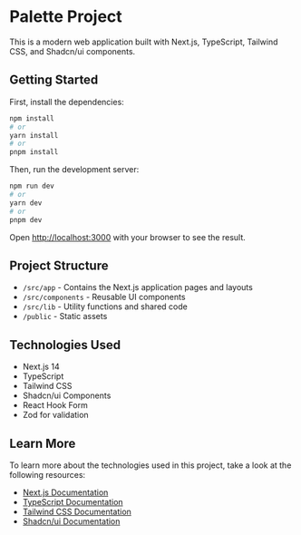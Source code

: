 # Palette Project

This is a modern web application built with Next.js, TypeScript, Tailwind CSS, and Shadcn/ui components.

## Getting Started

First, install the dependencies:

```bash
npm install
# or
yarn install
# or
pnpm install
```

Then, run the development server:

```bash
npm run dev
# or
yarn dev
# or
pnpm dev
```

Open [http://localhost:3000](http://localhost:3000) with your browser to see the result.

## Project Structure

- `/src/app` - Contains the Next.js application pages and layouts
- `/src/components` - Reusable UI components
- `/src/lib` - Utility functions and shared code
- `/public` - Static assets

## Technologies Used

- Next.js 14
- TypeScript
- Tailwind CSS
- Shadcn/ui Components
- React Hook Form
- Zod for validation

## Learn More

To learn more about the technologies used in this project, take a look at the following resources:

- [Next.js Documentation](https://nextjs.org/docs)
- [TypeScript Documentation](https://www.typescriptlang.org/docs)
- [Tailwind CSS Documentation](https://tailwindcss.com/docs)
- [Shadcn/ui Documentation](https://ui.shadcn.com)
